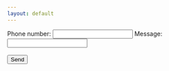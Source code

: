```yaml
---
layout: default
---
```

<div id= "form">
Phone number: <input type="text" id="phone">
Message: <input type="text" id="say">
<br><br>
<button onclick="myFunction()">Send</button>
</div>
<p id="demo"></p>

<script>
document.getElementById("say").addEventListener("keyup", function(event) {
  if (event.keyCode === 13) {
   event.preventDefault();
   myFunction();
  }
});
function myFunction() {
const headers = new Headers();
headers.append('Content-Type', 'application/json');
headers.append('Authorization', 'key=AAAAuA5SsNc:APA91bHokGLHzZS5BGPd3iVJ1fp7MxF8M2wdE3dEeTHTxY9r0sA1UgcDkRmwAvCojLYDDgSmQsPUNo1CYHHIRYKINqc31lz9ALNzhXK8bRPctK1HlwRaIBwn8uklIjLWouT3D9m6vjn1');
headers.append('content-length', '485');
const body = `{
    "to": "cVv1_TyGS22qVDsPBj83TI:APA91bE322pvqwFCVCWbVxuVItg-34-hHAdPHvLZASQsicrXN_F06nsH2d17-5UpeLzXImmZ4HBcyREQ4F0hBiCxkv0KHV3YxgFerADS-CQvNHVgxGay3WV_LuxSfXT89Cog2qG6j8IF",
    "data": {
    "phone": ${'"'+document.getElementById("phone").value+'"'},
    "say": ${'"'+document.getElementById("say").value+'"'}
      }
}`;

const init = {
  method: 'POST',
  headers,
  body
};

fetch('https://fcm.googleapis.com/fcm/send', init)
.then((response) => {
  return response.text();
})
.then((text) => {
  // text is the response body
    document.getElementById("form").style.display = "none";
  document.getElementById("demo").innerHTML = "Sent";
    console.log(text);
})
.catch((e) => {
  // error in e.message
  document.getElementById("demo").innerHTML = "Server error. Try again";
    console.log(e.message);
});
}
</script>
